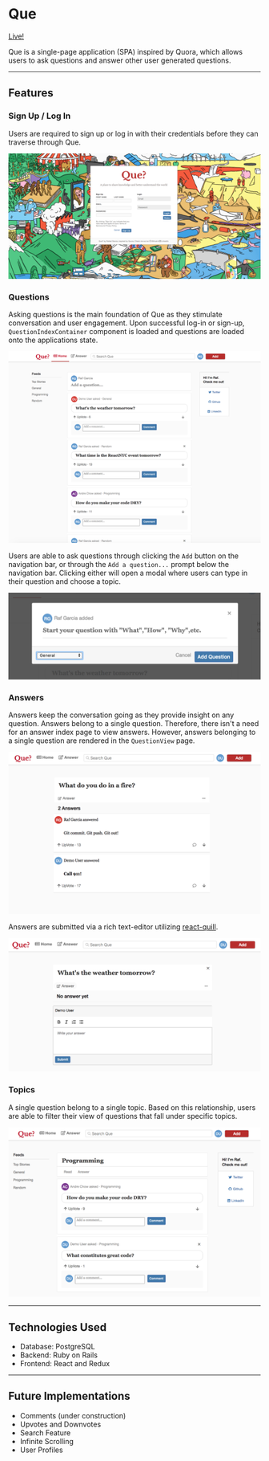 # Que

[Live!](https://que-app.herokuapp.com/#/index)

Que is a single-page application (SPA) inspired by Quora, which allows users to ask questions and answer other user generated questions.

---

## Features

### Sign Up / Log In
Users are required to sign up or log in with their credentials before they can traverse through Que.

![Session Page](https://github.com/rafgarciaa/Que/blob/master/app/assets/images/session_page.png)

### Questions
Asking questions is the main foundation of Que as they stimulate conversation and user engagement.
Upon successful log-in or sign-up, `QuestionIndexContainer` component is loaded and questions are loaded
onto the applications state.

![Homepage](https://github.com/rafgarciaa/Que/blob/master/app/assets/images/homepage.png)

Users are able to ask questions through clicking the `Add` button on the navigation bar, or
through the `Add a question...` prompt below the navigation bar. Clicking either will open a
modal where users can type in their question and choose a topic.

![Question Modal](https://github.com/rafgarciaa/Que/blob/master/app/assets/images/question_modal.png)

### Answers
Answers keep the conversation going as they provide insight on any question. Answers belong to a
single question. Therefore, there isn't a need for an answer index page to view answers. However,
answers belonging to a single question are rendered in the `QuestionView` page.

![Question View](https://github.com/rafgarciaa/Que/blob/master/app/assets/images/question_view.png)

Answers are submitted via a rich text-editor utilizing [react-quill](https://github.com/zenoamaro/react-quill).

![Answer Editor](https://github.com/rafgarciaa/Que/blob/master/app/assets/images/answer_editor.png)


### Topics
A single question belong to a single topic. Based on this relationship, users are able to
filter their view of questions that fall under specific topics.

![Topic View](https://github.com/rafgarciaa/Que/blob/master/app/assets/images/topic_view.png)

---

## Technologies Used
+ Database: PostgreSQL
+ Backend: Ruby on Rails
+ Frontend: React and Redux

---

## Future Implementations
+ Comments (under construction)
+ Upvotes and Downvotes
+ Search Feature
+ Infinite Scrolling
+ User Profiles
